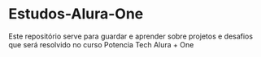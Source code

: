 # Estudos-Alura-One
Este repositório serve para guardar e aprender sobre projetos e desafios que será resolvido no curso Potencia Tech Alura + One

